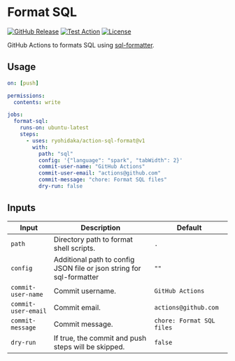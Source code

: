# Format SQL

[![GitHub Release](https://img.shields.io/github/v/release/ryohidaka/action-sql-format)](https://github.com/ryohidaka/action-sql-format/releases/)
[![Test Action](https://github.com/ryohidaka/action-sql-format/actions/workflows/test.yml/badge.svg)](https://github.com/ryohidaka/action-sql-format/actions/workflows/test.yml)
[![License](https://img.shields.io/badge/license-MIT-blue.svg)](https://opensource.org/licenses/MIT)

GitHub Actions to formats SQL using [sql-formatter](https://www.npmjs.com/package/sql-formatter).

## Usage

```yml
on: [push]

permissions:
  contents: write

jobs:
  format-sql:
    runs-on: ubuntu-latest
    steps:
      - uses: ryohidaka/action-sql-format@v1
        with:
          path: "sql"
          config: '{"language": "spark", "tabWidth": 2}'
          commit-user-name: "GitHub Actions"
          commit-user-email: "actions@github.com"
          commit-message: "chore: Format SQL files"
          dry-run: false
```

## Inputs

| Input               | Description                                                          | Default                   |
| ------------------- | -------------------------------------------------------------------- | ------------------------- |
| `path`              | Directory path to format shell scripts.                              | `.`                       |
| `config`            | Additional path to config JSON file or json string for sql-formatter | `""`                      |
| `commit-user-name`  | Commit username.                                                     | `GitHub Actions`          |
| `commit-user-email` | Commit email.                                                        | `actions@github.com`      |
| `commit-message`    | Commit message.                                                      | `chore: Format SQL files` |
| `dry-run`           | If true, the commit and push steps will be skipped.                  | `false`                   |
